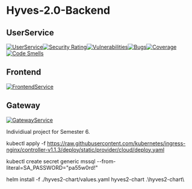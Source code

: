 # Hyves-2.0-Backend

## UserService
[![UserService](https://github.com/bramhurkmans/Hyves-2.0-Backend/actions/workflows/gke-user-service.yml/badge.svg)](https://github.com/bramhurkmans/Hyves-2.0-Backend/actions/workflows/gke-user-service.yml)[![Security Rating](https://sonarcloud.io/api/project_badges/measure?project=UserService_Hyves-2.0-Backend&metric=security_rating)](https://sonarcloud.io/summary/new_code?id=UserService_Hyves-2.0-Backend)[![Vulnerabilities](https://sonarcloud.io/api/project_badges/measure?project=UserService_Hyves-2.0-Backend&metric=vulnerabilities)](https://sonarcloud.io/summary/new_code?id=UserService_Hyves-2.0-Backend)[![Bugs](https://sonarcloud.io/api/project_badges/measure?project=UserService_Hyves-2.0-Backend&metric=bugs)](https://sonarcloud.io/summary/new_code?id=UserService_Hyves-2.0-Backend)[![Coverage](https://sonarcloud.io/api/project_badges/measure?project=UserService_Hyves-2.0-Backend&metric=coverage)](https://sonarcloud.io/summary/new_code?id=UserService_Hyves-2.0-Backend)[![Code Smells](https://sonarcloud.io/api/project_badges/measure?project=UserService_Hyves-2.0-Backend&metric=code_smells)](https://sonarcloud.io/summary/new_code?id=UserService_Hyves-2.0-Backend)

## Frontend
[![FrontendService](https://github.com/bramhurkmans/Hyves-2.0-Backend/actions/workflows/gke-frontend-service.yml/badge.svg)](https://github.com/bramhurkmans/Hyves-2.0-Backend/actions/workflows/gke-frontend-service.yml)

## Gateway
[![GatewayService](https://github.com/bramhurkmans/Hyves-2.0-Backend/actions/workflows/gke-gateway-service.yml/badge.svg)](https://github.com/bramhurkmans/Hyves-2.0-Backend/actions/workflows/gke-gateway-service.yml)

Individiual project for Semester 6.

kubectl apply -f https://raw.githubusercontent.com/kubernetes/ingress-nginx/controller-v1.1.3/deploy/static/provider/cloud/deploy.yaml

kubectl create secret generic mssql --from-literal=SA_PASSWORD="pa55w0rd!"

helm install -f ./hyves2-chart/values.yaml hyves2-chart .\hyves2-chart\

